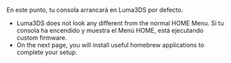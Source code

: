 En este punto, tu consola arrancará en Luma3DS por defecto.

- Luma3DS does not look any different from the normal HOME Menu. Si tu consola ha encendido y muestra el Menú HOME, está ejecutando custom firmware.
- On the next page, you will install useful homebrew applications to complete your setup.
